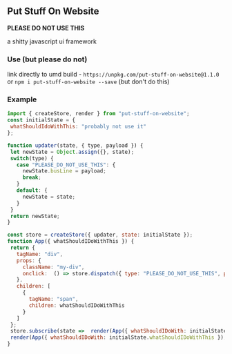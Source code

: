 ## Put Stuff On Website

**PLEASE DO NOT USE THIS**

a shitty javascript ui framework

### Use (but please do not)

link directly to umd build -
`https://unpkg.com/put-stuff-on-website@1.1.0`
or
`npm i put-stuff-on-website --save` (but don't do this)

### Example

 ```js
import { createStore, render } from "put-stuff-on-website";
const initialState = {
  whatShouldIdoWithThis: "probably not use it"
};

function updater(state, { type, payload }) {
  let newState = Object.assign({}, state);
  switch(type) {
    case "PLEASE_DO_NOT_USE_THIS": {
      newState.busLine = payload;
      break;
    }
    default: {
      newState = state;
    }
  }
  return newState;
}

const store = createStore({ updater, state: initialState });
function App({ whatShouldIDoWithThis }) {
  return {
    tagName: "div",
    props: {
      className: "my-div",
      onclick:  () => store.dispatch({ type: "PLEASE_DO_NOT_USE_THIS", payload: "i said please"})
    },
    children: [
      {
        tagName: "span",
        children: whatShouldIDoWithThis
      }
    ]
  };
  store.subscribe(state =>  render(App({ whatShouldIDoWith: initialState.whatShouldIDoWithThis }), #root));
  render(App({ whatShouldIDoWith: initialState.whatShouldIDoWithThis }), #root);
} 
```